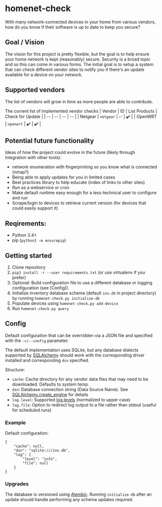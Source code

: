 # homenet-check
With many network-connected devices in your home from various vendors, how do you know if their software is up to date to keep you secure?

## Goal / Vision

The vision for this project is pretty flexible, but the goal is to help ensure your home network is kept (reasonably) secure. Security is a broad topic and so this can come in various forms. The initial goal is to setup a system that can check different vendor sites to notify you if there's an update available for a device on your network.

## Supported vendors
The list of vendors will grow in time as more people are able to contribute.

The current list of implemented vendor checks
| Vendor | ID | List Products | Check for Update |
| -- | -- | -- | -- |
| Netgear | `netgear` | :white_check_mark: | :heavy_check_mark: |
| OpenWRT | `openwrt` | :heavy_check_mark: | :heavy_check_mark: |

## Potential future functionality

Ideas of how the project could evolve in the future (likely through integration with other tools):
- network enumeration with fingerprinting so you know what is connected (nmap?)
- Being able to apply updates for you in limited cases
- Best practices library to help educate (index of links to other sites)
- Run as a webservice or cron
- Make default runtime easy enough for a less-technical user to configure and run
- Scrape/login to devices to retrieve current version (for devices that could easily support it)

## Reqirements:
- Python 3.4+
- pip (`python3 -m ensurepip`)

## Getting started
1. Clone repository
1. `pip3 install -r --user requirements.txt` (or use virtualenv if you prefer)
1. Optional: Build configuration file to use a different database or logging configuration (see [Config]).
1. Initialize inventory database schema (default `inv.db` in project directory) by running `homenet-check.py initialize-db`
1. Populate devices using `homenet-check.py add-device`
1. Run `homenet-check.py query`

## Config
Default configuration that can be overridden via a JSON file and specified with the `-c/--config` parameter.
 
The default implementation uses SQLite, but any database dialects supported by [SQLAlchemy](https://docs.sqlalchemy.org/en/13/dialects/index.html)
should work with the corresponding driver installed and corresponding `dsn` specified.

Structure:
- `cache`: Cache directory for any vendor data files that may need to be downloaded. Defaults to system temp.
- `dsn`: Database connection string (Data Source Name). See [SQLAlchemy.create_engine](https://docs.sqlalchemy.org/en/13/core/engines.html#sqlalchemy.create_engine) for details
- `log.level`: Supported [log levels](https://docs.python.org/3/library/logging.html?highlight=logging#logging-levels) (normalized to upper case)
- `log.file`: Option to redirect log output to a file rather than stdout (useful for scheduled runs)

### Example
Default configuration:
```
{
    "cache": null,
    "dsn": "sqlite:///inv.db",
    "log": {
        "level": "info",
        "file": null
    }
}
```

### Upgrades
The database is versioned using [Alembic](https://alembic.sqlalchemy.org/en/latest/).
Running `initialize-db` after an update should handle performing any schema updates required.
